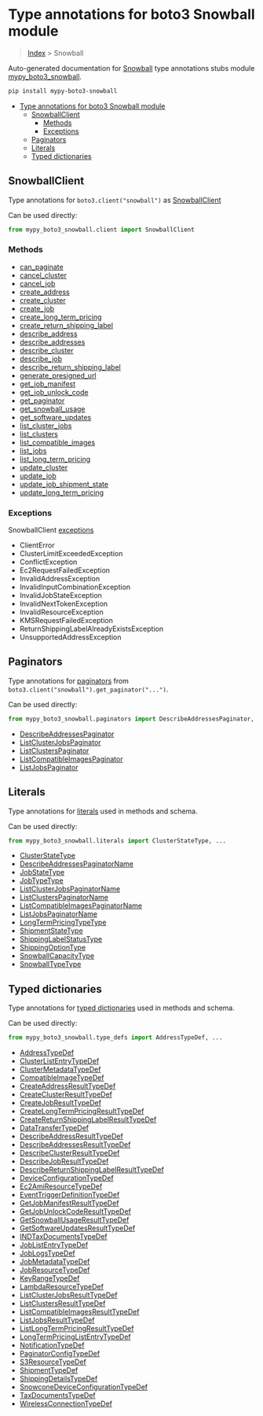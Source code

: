 # Type annotations for boto3 Snowball module

> [Index](..) > Snowball

Auto-generated documentation for
[Snowball](https://boto3.amazonaws.com/v1/documentation/api/1.17.78/reference/services/snowball.html#Snowball)
type annotations stubs module
[mypy_boto3_snowball](https://pypi.org/project/mypy-boto3-snowball/).

```bash
pip install mypy-boto3-snowball
```

- [Type annotations for boto3 Snowball module](#type-annotations-for-boto3-snowball-module)
  - [SnowballClient](#snowballclient)
    - [Methods](#methods)
    - [Exceptions](#exceptions)
  - [Paginators](#paginators)
  - [Literals](#literals)
  - [Typed dictionaries](#typed-dictionaries)

## SnowballClient

Type annotations for `boto3.client("snowball")` as
[SnowballClient](./client.md)

Can be used directly:

```python
from mypy_boto3_snowball.client import SnowballClient
```

### Methods

- [can_paginate](./client.md#can_paginate)
- [cancel_cluster](./client.md#cancel_cluster)
- [cancel_job](./client.md#cancel_job)
- [create_address](./client.md#create_address)
- [create_cluster](./client.md#create_cluster)
- [create_job](./client.md#create_job)
- [create_long_term_pricing](./client.md#create_long_term_pricing)
- [create_return_shipping_label](./client.md#create_return_shipping_label)
- [describe_address](./client.md#describe_address)
- [describe_addresses](./client.md#describe_addresses)
- [describe_cluster](./client.md#describe_cluster)
- [describe_job](./client.md#describe_job)
- [describe_return_shipping_label](./client.md#describe_return_shipping_label)
- [generate_presigned_url](./client.md#generate_presigned_url)
- [get_job_manifest](./client.md#get_job_manifest)
- [get_job_unlock_code](./client.md#get_job_unlock_code)
- [get_paginator](./client.md#get_paginator)
- [get_snowball_usage](./client.md#get_snowball_usage)
- [get_software_updates](./client.md#get_software_updates)
- [list_cluster_jobs](./client.md#list_cluster_jobs)
- [list_clusters](./client.md#list_clusters)
- [list_compatible_images](./client.md#list_compatible_images)
- [list_jobs](./client.md#list_jobs)
- [list_long_term_pricing](./client.md#list_long_term_pricing)
- [update_cluster](./client.md#update_cluster)
- [update_job](./client.md#update_job)
- [update_job_shipment_state](./client.md#update_job_shipment_state)
- [update_long_term_pricing](./client.md#update_long_term_pricing)

### Exceptions

SnowballClient [exceptions](./client.md#exceptions)

- ClientError
- ClusterLimitExceededException
- ConflictException
- Ec2RequestFailedException
- InvalidAddressException
- InvalidInputCombinationException
- InvalidJobStateException
- InvalidNextTokenException
- InvalidResourceException
- KMSRequestFailedException
- ReturnShippingLabelAlreadyExistsException
- UnsupportedAddressException

## Paginators

Type annotations for [paginators](./paginators.md) from
`boto3.client("snowball").get_paginator("...")`.

Can be used directly:

```python
from mypy_boto3_snowball.paginators import DescribeAddressesPaginator, ...
```

- [DescribeAddressesPaginator](./paginators.md#describeaddressespaginator)
- [ListClusterJobsPaginator](./paginators.md#listclusterjobspaginator)
- [ListClustersPaginator](./paginators.md#listclusterspaginator)
- [ListCompatibleImagesPaginator](./paginators.md#listcompatibleimagespaginator)
- [ListJobsPaginator](./paginators.md#listjobspaginator)

## Literals

Type annotations for [literals](./literals.md) used in methods and schema.

Can be used directly:

```python
from mypy_boto3_snowball.literals import ClusterStateType, ...
```

- [ClusterStateType](./literals.md#clusterstatetype)
- [DescribeAddressesPaginatorName](./literals.md#describeaddressespaginatorname)
- [JobStateType](./literals.md#jobstatetype)
- [JobTypeType](./literals.md#jobtypetype)
- [ListClusterJobsPaginatorName](./literals.md#listclusterjobspaginatorname)
- [ListClustersPaginatorName](./literals.md#listclusterspaginatorname)
- [ListCompatibleImagesPaginatorName](./literals.md#listcompatibleimagespaginatorname)
- [ListJobsPaginatorName](./literals.md#listjobspaginatorname)
- [LongTermPricingTypeType](./literals.md#longtermpricingtypetype)
- [ShipmentStateType](./literals.md#shipmentstatetype)
- [ShippingLabelStatusType](./literals.md#shippinglabelstatustype)
- [ShippingOptionType](./literals.md#shippingoptiontype)
- [SnowballCapacityType](./literals.md#snowballcapacitytype)
- [SnowballTypeType](./literals.md#snowballtypetype)

## Typed dictionaries

Type annotations for [typed dictionaries](./type_defs.md) used in methods and
schema.

Can be used directly:

```python
from mypy_boto3_snowball.type_defs import AddressTypeDef, ...
```

- [AddressTypeDef](./type_defs.md#addresstypedef)
- [ClusterListEntryTypeDef](./type_defs.md#clusterlistentrytypedef)
- [ClusterMetadataTypeDef](./type_defs.md#clustermetadatatypedef)
- [CompatibleImageTypeDef](./type_defs.md#compatibleimagetypedef)
- [CreateAddressResultTypeDef](./type_defs.md#createaddressresulttypedef)
- [CreateClusterResultTypeDef](./type_defs.md#createclusterresulttypedef)
- [CreateJobResultTypeDef](./type_defs.md#createjobresulttypedef)
- [CreateLongTermPricingResultTypeDef](./type_defs.md#createlongtermpricingresulttypedef)
- [CreateReturnShippingLabelResultTypeDef](./type_defs.md#createreturnshippinglabelresulttypedef)
- [DataTransferTypeDef](./type_defs.md#datatransfertypedef)
- [DescribeAddressResultTypeDef](./type_defs.md#describeaddressresulttypedef)
- [DescribeAddressesResultTypeDef](./type_defs.md#describeaddressesresulttypedef)
- [DescribeClusterResultTypeDef](./type_defs.md#describeclusterresulttypedef)
- [DescribeJobResultTypeDef](./type_defs.md#describejobresulttypedef)
- [DescribeReturnShippingLabelResultTypeDef](./type_defs.md#describereturnshippinglabelresulttypedef)
- [DeviceConfigurationTypeDef](./type_defs.md#deviceconfigurationtypedef)
- [Ec2AmiResourceTypeDef](./type_defs.md#ec2amiresourcetypedef)
- [EventTriggerDefinitionTypeDef](./type_defs.md#eventtriggerdefinitiontypedef)
- [GetJobManifestResultTypeDef](./type_defs.md#getjobmanifestresulttypedef)
- [GetJobUnlockCodeResultTypeDef](./type_defs.md#getjobunlockcoderesulttypedef)
- [GetSnowballUsageResultTypeDef](./type_defs.md#getsnowballusageresulttypedef)
- [GetSoftwareUpdatesResultTypeDef](./type_defs.md#getsoftwareupdatesresulttypedef)
- [INDTaxDocumentsTypeDef](./type_defs.md#indtaxdocumentstypedef)
- [JobListEntryTypeDef](./type_defs.md#joblistentrytypedef)
- [JobLogsTypeDef](./type_defs.md#joblogstypedef)
- [JobMetadataTypeDef](./type_defs.md#jobmetadatatypedef)
- [JobResourceTypeDef](./type_defs.md#jobresourcetypedef)
- [KeyRangeTypeDef](./type_defs.md#keyrangetypedef)
- [LambdaResourceTypeDef](./type_defs.md#lambdaresourcetypedef)
- [ListClusterJobsResultTypeDef](./type_defs.md#listclusterjobsresulttypedef)
- [ListClustersResultTypeDef](./type_defs.md#listclustersresulttypedef)
- [ListCompatibleImagesResultTypeDef](./type_defs.md#listcompatibleimagesresulttypedef)
- [ListJobsResultTypeDef](./type_defs.md#listjobsresulttypedef)
- [ListLongTermPricingResultTypeDef](./type_defs.md#listlongtermpricingresulttypedef)
- [LongTermPricingListEntryTypeDef](./type_defs.md#longtermpricinglistentrytypedef)
- [NotificationTypeDef](./type_defs.md#notificationtypedef)
- [PaginatorConfigTypeDef](./type_defs.md#paginatorconfigtypedef)
- [S3ResourceTypeDef](./type_defs.md#s3resourcetypedef)
- [ShipmentTypeDef](./type_defs.md#shipmenttypedef)
- [ShippingDetailsTypeDef](./type_defs.md#shippingdetailstypedef)
- [SnowconeDeviceConfigurationTypeDef](./type_defs.md#snowconedeviceconfigurationtypedef)
- [TaxDocumentsTypeDef](./type_defs.md#taxdocumentstypedef)
- [WirelessConnectionTypeDef](./type_defs.md#wirelessconnectiontypedef)
